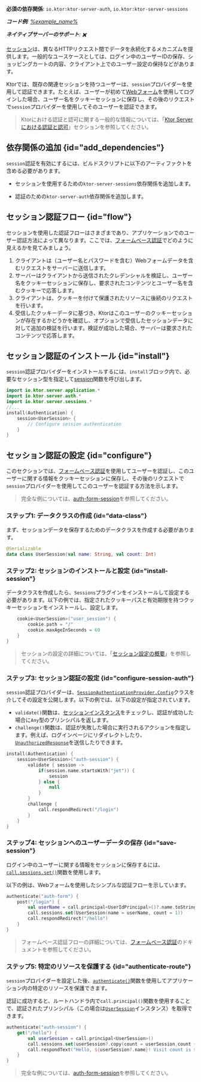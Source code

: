 [//]: # (title: Ktor Serverにおけるセッション認証)

<show-structure for="chapter" depth="2"/>

<tldr>
<p>
<b>必須の依存関係</b>: <code>io.ktor:ktor-server-auth</code>, <code>io.ktor:ktor-server-sessions</code>
</p>
<var name="example_name" value="auth-form-session"/>
<p>
    <b>コード例</b>:
    <a href="https://github.com/ktorio/ktor-documentation/tree/%ktor_version%/codeSnippets/snippets/%example_name%">
        %example_name%
    </a>
</p>
<p>
    <b><Links href="/ktor/server-native" summary="KtorはKotlin/Nativeをサポートしており、追加のランタイムや仮想マシンなしでサーバーを実行できます。">ネイティブサーバー</Links>のサポート</b>: ✖️
</p>
</tldr>

[セッション](server-sessions.md)は、異なるHTTPリクエスト間でデータを永続化するメカニズムを提供します。一般的なユースケースとしては、ログイン中のユーザーIDの保存、ショッピングカートの内容、クライアント上でのユーザー設定の保持などがあります。

Ktorでは、既存の関連セッションを持つユーザーは、`session`プロバイダーを使用して認証できます。たとえば、ユーザーが初めて[Webフォーム](server-form-based-auth.md)を使用してログインした場合、ユーザー名をクッキーセッションに保存し、その後のリクエストで`session`プロバイダーを使用してそのユーザーを認証できます。

> Ktorにおける認証と認可に関する一般的な情報については、「[Ktor Serverにおける認証と認可](server-auth.md)」セクションを参照してください。

## 依存関係の追加 {id="add_dependencies"}
`session`認証を有効にするには、ビルドスクリプトに以下のアーティファクトを含める必要があります。

* セッションを使用するための`ktor-server-sessions`依存関係を追加します。

  <var name="artifact_name" value="ktor-server-sessions"/>
  <Tabs group="languages">
      <TabItem title="Gradle (Kotlin)" group-key="kotlin">
          <code-block lang="Kotlin" code="              implementation(&quot;io.ktor:%artifact_name%:$ktor_version&quot;)"/>
      </TabItem>
      <TabItem title="Gradle (Groovy)" group-key="groovy">
          <code-block lang="Groovy" code="              implementation &quot;io.ktor:%artifact_name%:$ktor_version&quot;"/>
      </TabItem>
      <TabItem title="Maven" group-key="maven">
          <code-block lang="XML" code="              &lt;dependency&gt;&#10;                  &lt;groupId&gt;io.ktor&lt;/groupId&gt;&#10;                  &lt;artifactId&gt;%artifact_name%-jvm&lt;/artifactId&gt;&#10;                  &lt;version&gt;${ktor_version}&lt;/version&gt;&#10;              &lt;/dependency&gt;"/>
      </TabItem>
  </Tabs>

* 認証のための`ktor-server-auth`依存関係を追加します。

  <var name="artifact_name" value="ktor-server-auth"/>
  <Tabs group="languages">
      <TabItem title="Gradle (Kotlin)" group-key="kotlin">
          <code-block lang="Kotlin" code="              implementation(&quot;io.ktor:%artifact_name%:$ktor_version&quot;)"/>
      </TabItem>
      <TabItem title="Gradle (Groovy)" group-key="groovy">
          <code-block lang="Groovy" code="              implementation &quot;io.ktor:%artifact_name%:$ktor_version&quot;"/>
      </TabItem>
      <TabItem title="Maven" group-key="maven">
          <code-block lang="XML" code="              &lt;dependency&gt;&#10;                  &lt;groupId&gt;io.ktor&lt;/groupId&gt;&#10;                  &lt;artifactId&gt;%artifact_name%-jvm&lt;/artifactId&gt;&#10;                  &lt;version&gt;${ktor_version}&lt;/version&gt;&#10;              &lt;/dependency&gt;"/>
      </TabItem>
  </Tabs>

## セッション認証フロー {id="flow"}

セッションを使用した認証フローはさまざまであり、アプリケーションでのユーザー認証方法によって異なります。ここでは、[フォームベース認証](server-form-based-auth.md)でどのように見えるかを見てみましょう。

1.  クライアントは（ユーザー名とパスワードを含む）Webフォームデータを含むリクエストをサーバーに送信します。
2.  サーバーはクライアントから送信されたクレデンシャルを検証し、ユーザー名をクッキーセッションに保存し、要求されたコンテンツとユーザー名を含むクッキーで応答します。
3.  クライアントは、クッキーを付けて保護されたリソースに後続のリクエストを行います。
4.  受信したクッキーデータに基づき、Ktorはこのユーザーのクッキーセッションが存在するかどうかを確認し、オプションで受信したセッションデータに対して追加の検証を行います。検証が成功した場合、サーバーは要求されたコンテンツで応答します。

## セッション認証のインストール {id="install"}
`session`認証プロバイダーをインストールするには、`install`ブロック内で、必要なセッション型を指定して[session](https://api.ktor.io/ktor-server/ktor-server-plugins/ktor-server-auth/io.ktor.server.auth/session.html)関数を呼び出します。

```kotlin
import io.ktor.server.application.*
import io.ktor.server.auth.*
import io.ktor.server.sessions.*
//...
install(Authentication) {
    session<UserSession> {
        // Configure session authentication
    }
}
```

## セッション認証の設定 {id="configure"}

このセクションでは、[フォームベース認証](server-form-based-auth.md)を使用してユーザーを認証し、このユーザーに関する情報をクッキーセッションに保存し、その後のリクエストで`session`プロバイダーを使用してこのユーザーを認証する方法を示します。

> 完全な例については、[auth-form-session](https://github.com/ktorio/ktor-documentation/tree/%ktor_version%/codeSnippets/snippets/auth-form-session)を参照してください。

### ステップ1: データクラスの作成 {id="data-class"}

まず、セッションデータを保存するためのデータクラスを作成する必要があります。

```kotlin
@Serializable
data class UserSession(val name: String, val count: Int)
```

### ステップ2: セッションのインストールと設定 {id="install-session"}

データクラスを作成したら、`Sessions`プラグインをインストールして設定する必要があります。以下の例では、指定されたクッキーパスと有効期限を持つクッキーセッションをインストールし、設定します。

```kotlin
    cookie<UserSession>("user_session") {
        cookie.path = "/"
        cookie.maxAgeInSeconds = 60
    }
}
```

> セッションの設定の詳細については、「[セッション設定の概要](server-sessions.md#configuration_overview)」を参照してください。

### ステップ3: セッション認証の設定 {id="configure-session-auth"}

`session`認証プロバイダーは、[`SessionAuthenticationProvider.Config`](https://api.ktor.io/ktor-server/ktor-server-plugins/ktor-server-auth/io.ktor.server.auth/-session-authentication-provider/-config/index.html)クラスを介してその設定を公開します。以下の例では、以下の設定が指定されています。

*   `validate()`関数は、[セッションインスタンス](#data-class)をチェックし、認証が成功した場合に`Any`型のプリンシパルを返します。
*   `challenge()`関数は、認証が失敗した場合に実行されるアクションを指定します。例えば、ログインページにリダイレクトしたり、[`UnauthorizedResponse`](https://api.ktor.io/ktor-server/ktor-server-plugins/ktor-server-auth/io.ktor.server.auth/-unauthorized-response/index.html)を送信したりできます。

```kotlin
install(Authentication) {
    session<UserSession>("auth-session") {
        validate { session ->
            if(session.name.startsWith("jet")) {
                session
            } else {
                null
            }
        }
        challenge {
            call.respondRedirect("/login")
        }
    }
}
```

### ステップ4: セッションへのユーザーデータの保存 {id="save-session"}

ログイン中のユーザーに関する情報をセッションに保存するには、[`call.sessions.set()`](server-sessions.md#use_sessions)関数を使用します。

以下の例は、Webフォームを使用したシンプルな認証フローを示しています。

```kotlin
authenticate("auth-form") {
    post("/login") {
        val userName = call.principal<UserIdPrincipal>()?.name.toString()
        call.sessions.set(UserSession(name = userName, count = 1))
        call.respondRedirect("/hello")
    }
}
```

> フォームベース認証フローの詳細については、[フォームベース認証](server-form-based-auth.md)のドキュメントを参照してください。

### ステップ5: 特定のリソースを保護する {id="authenticate-route"}

`session`プロバイダーを設定した後、[`authenticate()`](server-auth.md#authenticate-route)関数を使用してアプリケーション内の特定のリソースを保護できます。

認証に成功すると、ルートハンドラ内で`call.principal()`関数を使用することで、認証されたプリンシパル（この場合は[`UserSession`](#data-class)インスタンス）を取得できます。

```kotlin
authenticate("auth-session") {
    get("/hello") {
        val userSession = call.principal<UserSession>()
        call.sessions.set(userSession?.copy(count = userSession.count + 1))
        call.respondText("Hello, ${userSession?.name}! Visit count is ${userSession?.count}.")
    }
}
```

> 完全な例については、[auth-form-session](https://github.com/ktorio/ktor-documentation/tree/%ktor_version%/codeSnippets/snippets/auth-form-session)を参照してください。